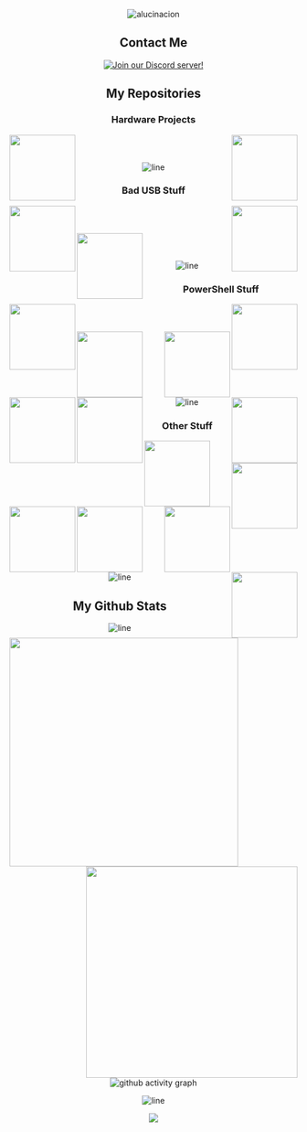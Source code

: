 <div align=center>

![alucinacion](https://i.pinimg.com/736x/62/19/4b/62194bbde2e06ae3e81631de78a4d714.jpg)

<div width="100%" align="center">
<h2 align="center"> Contact Me </h2>

<div align=center>

[![Join our Discord server!](https://media.discordapp.net/attachments/1239313578381676625/1363242131032113302/image.png?ex=680551ab&is=6804002b&hm=964b2bdee54b6a25bc73588c5182bf9d894cb1bc860a035f83dd06becc13008a&=&format=webp&quality=lossless)](https://discord.gg/QjKMHkdjFc)

</div>

<h2 align="center"> My Repositories </h2>
  
</div>

<div width="100%" align="center">
  
  <h3 align="center"> Hardware Projects </h3>

  <a align="left" href="https://github.com/beigeworm/PicoLogger-Hardware-Keylogger" title="PicoLogger-Hardware-Keylogger"><img align="left" height="115" src="https://github-readme-stats.anuraghazra1.vercel.app/api/pin/?username=beigeworm&repo=PicoLogger-Hardware-Keylogger&theme=highcontrast"></a>

  <a align="right" href="https://github.com/beigeworm/PwnPi-OLED-Build-Guide" title="PwnPi-OLED-Build-Guide"><img align="right" height="115" src="https://github-readme-stats.anuraghazra1.vercel.app/api/pin/?username=beigeworm&repo=PwnPi-OLED-Build-Guide&theme=highcontrast"></a>

<br><br>
</div>

![line](https://github.com/beigeworm/beigeworm/assets/93350544/b88e1150-9cff-411f-877d-84bad395619f)

<div width="100%" align="center">
  
  <h3 align="center"> Bad USB Stuff </h3>
  
  <a align="left" href="https://github.com/beigeworm/BadUSB-Files-For-FlipperZero" title="BadUSB-Files-For-FlipperZero"><img align="left" height="115" src="https://github-readme-stats.anuraghazra1.vercel.app/api/pin/?username=beigeworm&repo=BadUSB-Files-For-FlipperZero&theme=highcontrast"></a>

  <a align="right" href="https://github.com/beigeworm/PwnPi-Scripts" title="PwnPi-Scripts"><img align="right" height="115" src="https://github-readme-stats.anuraghazra1.vercel.app/api/pin/?username=beigeworm&repo=PwnPi-Scripts&theme=highcontrast"></a>
  
<br><br>
  
  <a align="left" href="https://github.com/beigeworm/DigiSpark-BadUSB-Setup-Guide" title="DigiSpark-BadUSB-Setup-Guide"><img align="left" height="115" src="https://github-readme-stats.anuraghazra1.vercel.app/api/pin/?username=beigeworm&repo=DigiSpark-BadUSB-Setup-Guide&theme=highcontrast"></a>

<br><br>
  
</div>
<div>
  
![line](https://github.com/beigeworm/beigeworm/assets/93350544/b88e1150-9cff-411f-877d-84bad395619f)
</div>

<div width="100%" align="center">
<h3 align="center"> PowerShell Stuff </h3>

  <a align="left" href="https://github.com/beigeworm/Powershell-Tools-and-Toys" title="Powershell-Tools-and-Toys"><img align="left" height="115" src="https://github-readme-stats.anuraghazra1.vercel.app/api/pin/?username=beigeworm&repo=Powershell-Tools-and-Toys&theme=highcontrast"></a>

  <a align="right" href="https://github.com/beigeworm/PoshCord-C2" title="PoshCord-C2"><img align="right" height="115" src="https://github-readme-stats.anuraghazra1.vercel.app/api/pin/?username=beigeworm&repo=PoshCord-C2&theme=highcontrast"></a>
  
<br><br>

  <a align="left" href="https://github.com/beigeworm/PoshCryptor" title="PoshCryptor"><img align="left" height="115" src="https://github-readme-stats.anuraghazra1.vercel.app/api/pin/?username=beigeworm&repo=PoshCryptor&theme=highcontrast"></a> 

  <a align="right" href="https://github.com/beigeworm/Posh-LAN" title="Posh-LAN"><img align="right" height="115" src="https://github-readme-stats.anuraghazra1.vercel.app/api/pin/?username=beigeworm&repo=Posh-LAN&theme=highcontrast"></a> 

<br><br>

  <a align="left" href="https://github.com/beigeworm/PoSh-Control" title="PoSh-Control"><img align="left" height="115" src="https://github-readme-stats.anuraghazra1.vercel.app/api/pin/?username=beigeworm&repo=PoSh-Control&theme=highcontrast"></a> 

  <a align="right" href="https://github.com/beigeworm/Posh-Anti-Analysis" title="Posh-LAN"><img align="right" height="115" src="https://github-readme-stats.anuraghazra1.vercel.app/api/pin/?username=beigeworm&repo=Posh-Anti-Analysis&theme=highcontrast"></a> 

<br><br>

  <a align="left" href="https://github.com/beigeworm/Pwsh-Discord-Bot-Control" title="Pwsh-Discord-Bot-Control"><img align="left" height="115" src="https://github-readme-stats.anuraghazra1.vercel.app/api/pin/?username=beigeworm&repo=Pwsh-Discord-Bot-Control&theme=highcontrast"></a> 

</div>  
<div>
  
![line](https://github.com/beigeworm/beigeworm/assets/93350544/b88e1150-9cff-411f-877d-84bad395619f)
</div>

<div width="100%" align="center">
<h3 align="center"> Other Stuff </h3>

  <a align="left" href="https://github.com/beigeworm/GDI-Effects-in-Csharp" title="GDI-Effects-in-Csharp"><img align="left" height="115" src="https://github-readme-stats.anuraghazra1.vercel.app/api/pin/?username=beigeworm&repo=GDI-Effects-in-Csharp&theme=highcontrast"></a>

  <a align="right" href="https://github.com/beigeworm/Login-Portals-HTML" title="Login-Portals-HTML"><img align="right" height="115" src="https://github-readme-stats.anuraghazra1.vercel.app/api/pin/?username=beigeworm&repo=Login-Portals-HTML&theme=highcontrast"></a>

  <br><br>
  
  <a align="left" href="https://github.com/beigeworm/ESP8266-Message-Board" title="ESP8266-Message-Board"><img align="left" height="115" src="https://github-readme-stats.anuraghazra1.vercel.app/api/pin/?username=beigeworm&repo=ESP8266-Message-Board&theme=highcontrast"></a>

  <a align="right" href="https://github.com/beigeworm/Discord-BOTS" title="Discord-BOTS"><img align="right" height="115" src="https://github-readme-stats.anuraghazra1.vercel.app/api/pin/?username=beigeworm&repo=Discord-BOTS&theme=highcontrast"></a>

  <a align="left" href="https://github.com/beigeworm/World-of-Scanners" title="World-of-Scanners"><img align="left" height="115" src="https://github-readme-stats.anuraghazra1.vercel.app/api/pin/?username=beigeworm&repo=World-of-Scanners&theme=highcontrast"></a>

  <a align="right" href="https://github.com/beigeworm/Python-Tools-and-Toys" title="Python-Tools-and-Toys"><img align="right" height="115" src="https://github-readme-stats.anuraghazra1.vercel.app/api/pin/?username=beigeworm&repo=Python-Tools-and-Toys&theme=highcontrast"></a>

</div>
<div>
  
![line](https://github.com/beigeworm/beigeworm/assets/93350544/b88e1150-9cff-411f-877d-84bad395619f)
</div>

<h2 align="center"> My Github Stats </h2>

<div align=center>
<a href="https://github.com/anuraghazra/github-readme-stats" title="Go to Source">
      <img align="left" width=400 src="https://github-readme-streak-stats.herokuapp.com/?user=beigeworm&theme=highcontrast" />
    </a>
<a href="https://github.com/denvercoder1/github-readme-streak-stats" title="Go to Source">
      <img align="right" width=370 src="https://github-readme-stats.vercel.app/api?username=beigeworm&theme=highcontrast" />
    </a>
</div>

![line](https://github.com/beigeworm/beigeworm/assets/93350544/b88e1150-9cff-411f-877d-84bad395619f)

![github activity graph](https://github-readme-activity-graph.vercel.app/graph?username=beigeworm&theme=high-contrast)

![line](https://github.com/beigeworm/beigeworm/assets/93350544/b88e1150-9cff-411f-877d-84bad395619f)

<img src="https://is.gd/ljkabnwdiuj">
